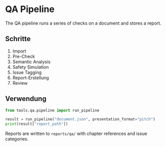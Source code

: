 # QA Pipeline

The QA pipeline runs a series of checks on a document and stores a report.

## Schritte
1. Import
2. Pre-Check
3. Semantic Analysis
4. Safety Simulation
5. Issue Tagging
6. Report-Erstellung
7. Review

## Verwendung
```python
from tools.qa.pipeline import run_pipeline

result = run_pipeline("document.json", presentation_format="pitch")
print(result["report_path"])
```

Reports are written to `reports/qa/` with chapter references and
issue categories.
